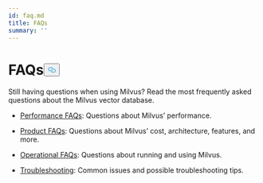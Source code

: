 ```yaml
---
id: faq.md
title: FAQs
summary: ''
---
```

<h1 id="FAQs" class="common-anchor-header">FAQs<button data-href="#FAQs" class="anchor-icon" translate="no">
      <svg translate="no"
        aria-hidden="true"
        focusable="false"
        height="20"
        version="1.1"
        viewBox="0 0 16 16"
        width="16"
      >
        <path
          fill="#0092E4"
          fill-rule="evenodd"
          d="M4 9h1v1H4c-1.5 0-3-1.69-3-3.5S2.55 3 4 3h4c1.45 0 3 1.69 3 3.5 0 1.41-.91 2.72-2 3.25V8.59c.58-.45 1-1.27 1-2.09C10 5.22 8.98 4 8 4H4c-.98 0-2 1.22-2 2.5S3 9 4 9zm9-3h-1v1h1c1 0 2 1.22 2 2.5S13.98 12 13 12H9c-.98 0-2-1.22-2-2.5 0-.83.42-1.64 1-2.09V6.25c-1.09.53-2 1.84-2 3.25C6 11.31 7.55 13 9 13h4c1.45 0 3-1.69 3-3.5S14.5 6 13 6z"
        ></path>
      </svg>
    </button></h1><p>Still having questions when using Milvus? Read the most frequently asked questions about the Milvus vector database.</p>
<ul>
<li><p><a href="/docs/v2.1.x/performance_faq.md">Performance FAQs</a>: Questions about Milvus’ performance.</p></li>
<li><p><a href="/docs/v2.1.x/product_faq.md">Product FAQs</a>: Questions about Milvus’ cost, architecture, features, and more.</p></li>
<li><p><a href="/docs/v2.1.x/operational_faq.md">Operational FAQs</a>: Questions about running and using Milvus.</p></li>
<li><p><a href="/docs/v2.1.x/troubleshooting.md">Troubleshooting</a>: Common issues and possible troubleshooting tips.</p></li>
</ul>
